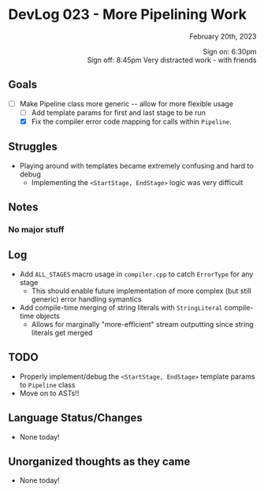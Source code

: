 # DevLog 023 - More Pipelining Work
<div align="right">
February 20th, 2023

Sign on: 6:30pm\
Sign off: 8:45pm
Very distracted work - with friends
</div>

## Goals
- [ ] Make Pipeline class more generic -- allow for more flexible usage
  - [ ] Add template params for first and last stage to be run
  - [x] Fix the compiler error code mapping for calls within `Pipeline`.

## Struggles
- Playing around with templates became extremely confusing and hard to debug
  - Implementing the `<StartStage, EndStage>` logic was very difficult

## Notes
### No major stuff

## Log
- Add `ALL_STAGES` macro usage in `compiler.cpp` to catch `ErrorType` for any stage
  - This should enable future implementation of more complex (but still generic) error handling symantics
- Add compile-time merging of string literals with `StringLiteral` compile-time objects
  - Allows for marginally "more-efficient" stream outputting since string literals get merged

## TODO
- Properly implement/debug the `<StartStage, EndStage>` template params to `Pipeline` class
- Move on to ASTs!!

## Language Status/Changes
- None today!

## Unorganized thoughts as they came
- None today!
